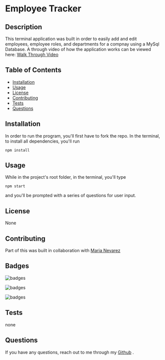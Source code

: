 # Employee Tracker

## Description

This terminal application was built in order to easily add and edit employees, employee roles, and departments for a compnay using a MySql Database. A through video of how the application works can be viewed here: [Walk Through Video](https://drive.google.com/file/d/1cIi8k1RvhDjIET1T5_LUxtjmIn-OzIoi/view)

## Table of Contents

- [Installation](#Installation)
- [Usage](#Usage)
- [License](#License)
- [Contributing](#Contributing)
- [Tests](#Tests)
- [Questions](#Questions)

## Installation

In order to run the program, you'll first have to fork the repo. In the terminal, to install all dependencies, you'll run

    npm install

## Usage

While in the project's root folder, in the terminal, you'll type

    npm start

and you'll be prompted with a series of questions for user input.

## License

None

## Contributing

Part of this was built in collaboration with [Maria Nevarez](https://github.com/mnevarez01/)

## Badges

![badges](https://img.shields.io/badge/Language-JavaScript-red)

![badges](https://img.shields.io/badge/Environment-Node-yellow)

![badges](https://img.shields.io/badge/Database-MySQL-green)

## Tests

none

## Questions

If you have any questions, reach out to me through my [Github](www.github.com/levickane) .
